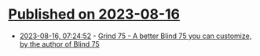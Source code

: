 # [Published on 2023-08-16](index.md)

* [2023-08-16, 07:24:52](https://lobste.rs/s/8hbdhu/grind_75_better_blind_75_you_can_customize) - [Grind 75 - A better Blind 75 you can customize, by the author of Blind 75](https://www.techinterviewhandbook.org/grind75)
